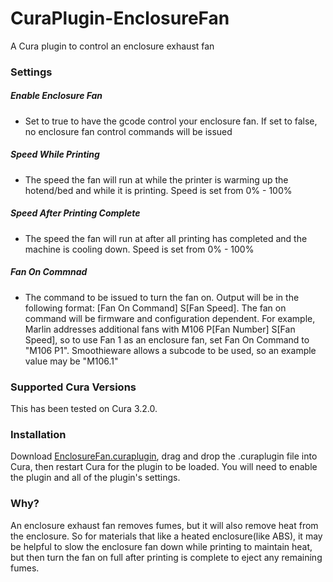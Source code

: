 # CuraPlugin-EnclosureFan
A Cura plugin to control an enclosure exhaust fan

### Settings

##### Enable Enclosure Fan 
* Set to true to have the gcode control your enclosure fan. If set to false, no enclosure fan control commands will be issued  

##### Speed While Printing
* The speed the fan will run at while the printer is warming up the hotend/bed and while it is printing. Speed is set from 0% - 100%

##### Speed After Printing Complete
* The speed the fan will run at after all printing has completed and the machine is cooling down. Speed is set from 0% - 100%

##### Fan On Commnad
* The command to be issued to turn the fan on. Output will be in the following format: [Fan On Command] S[Fan Speed]. The fan on command will be firmware and configuration dependent. For example, Marlin addresses additional fans with M106 P[Fan Number] S[Fan Speed], so to use Fan 1 as an enclosure fan, set Fan On Command to "M106 P1". Smoothieware allows a subcode to be used, so an example value may be "M106.1"

### Supported Cura Versions
This has been tested on Cura 3.2.0.

### Installation
Download [EnclosureFan.curaplugin](https://github.com/Pheneeny/CuraPlugin-EnclosureFan/releases/download/v1.0.0/EnclosureFan.curaplugin), drag and drop the .curaplugin file into Cura, then restart Cura for the plugin to be loaded. You will need to enable the plugin and all of the plugin's settings.

### Why?
An enclosure exhaust fan removes fumes, but it will also remove heat from the enclosure. So for materials that like a heated enclosure(like ABS), it may be helpful to slow the enclosure fan down while printing to maintain heat, but then turn the fan on full after printing is complete to eject any remaining fumes.






